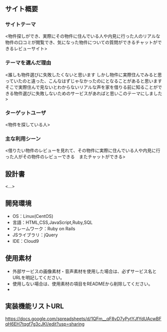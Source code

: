 # <BestHouse>

## サイト概要
### サイトテーマ
<物件探しができ、実際にその物件に住んでいる人や内見に行った人のリアルな物件の口コミが閲覧でき、気になった物件についての質問ができるチャットができるレビューサイト>

### テーマを選んだ理由
<誰しも物件選びに失敗したくないと思います
しかし物件に実際住んでみると思っていたのと違った、こんなはずじゃなかったのにとなることがあると思います
そこで実際住んで見ないとわからないリアルな声を家を借りる前に知ることができる物件選びに失敗しないためのサービスがあればと思いこのテーマにしました>

### ターゲットユーザ
<物件を探している人>

### 主な利用シーン
<借りたい物件のレビューを見れて、その物件に実際に住んでいる人や内見に行った人がその物件のレビューできる　またチャットができる>

## 設計書
<...>

## 開発環境
- OS：Linux(CentOS)
- 言語：HTML,CSS,JavaScript,Ruby,SQL
- フレームワーク：Ruby on Rails
- JSライブラリ：jQuery
- IDE：Cloud9

## 使用素材
- 外部サービスの画像素材・音声素材を使用した場合は、必ずサービス名とURLを明記してください。
- 使用しない場合は、使用素材の項目をREADMEから削除してください。
-

## 実装機能リストURL
https://docs.google.com/spreadsheets/d/1QFm__qF8vD7yPytYJfYdUAcwBFqH6EH7tqgf7g3cJKI/edit?usp=sharing